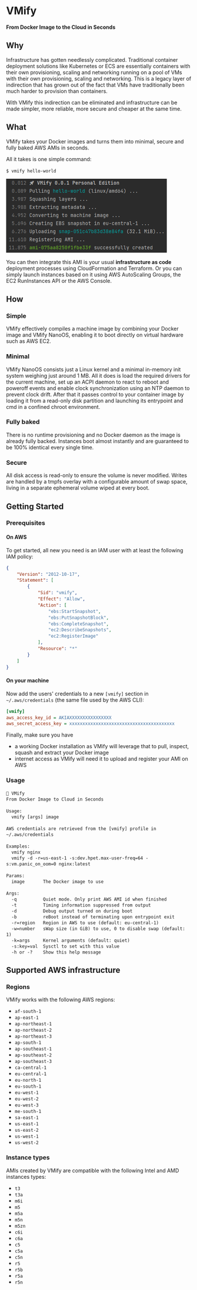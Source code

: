 # VMify
**From Docker Image to the Cloud in Seconds**

## Why

Infrastructure has gotten needlessly complicated. Traditional container deployment solutions like Kubernetes or ECS
are essentially containers with their own provisioning, scaling and networking running on a pool of VMs with their own
provisioning, scaling and networking. This is a legacy layer of indirection that has grown out of the fact that VMs
have traditionally been much harder to provision than containers.

With VMify this indirection can be eliminated and infrastructure can be made simpler, more reliable, more secure and
cheaper at the same time.

## What

VMify takes your Docker images and turns them into minimal, secure and fully baked AWS AMIs in seconds. 

All it takes is one simple command:

`$ vmify hello-world`

![Output](screenshot.png?raw=true)

You can then integrate this AMI is your usual **infrastructure as code** deployment processes using CloudFormation and Terraform.
Or you can simply launch instances based on it using AWS AutoScaling Groups, the EC2 RunInstances API or the AWS Console.

## How

### Simple
VMify effectively compiles a machine image by combining your Docker image and VMify NanoOS, enabling it to boot directly
on virtual hardware such as AWS EC2.

### Minimal
VMify NanoOS consists just a Linux kernel and a minimal in-memory init system weighing just around 1 MB. All it does is
load the required drivers for the current machine, set up an ACPI daemon to react to reboot and poweroff events and
enable clock synchronization using an NTP daemon to prevent clock drift. After that it passes control to your container
image by loading it from a read-only disk partition and launching its entrypoint and cmd in a confined chroot
environment.

### Fully baked
There is no runtime provisioning and no Docker daemon as the image is already fully backed. Instances boot almost
instantly and are guaranteed to be 100% identical every single time.

### Secure
All disk access is read-only to ensure the volume is never modified. Writes are handled by a tmpfs overlay with a 
configurable amount of swap space, living in a separate ephemeral volume wiped at every boot.

## Getting Started

### Prerequisites

#### On AWS
To get started, all new you need is an IAM user with at least the following IAM policy:
```json
{
    "Version": "2012-10-17",
    "Statement": [
        {
            "Sid": "vmify",
            "Effect": "Allow",
            "Action": [
                "ebs:StartSnapshot",
                "ebs:PutSnapshotBlock",
                "ebs:CompleteSnapshot",
                "ec2:DescribeSnapshots",
                "ec2:RegisterImage"
            ],
            "Resource": "*"
        }
    ]
}
```

#### On your machine
Now add the users' credentials to a new `[vmify]` section in `~/.aws/credentials` (the same file used by the AWS CLI):
```ini
[vmify]
aws_access_key_id = AKIAXXXXXXXXXXXXXXXX
aws_secret_access_key = xxxxxxxxxxxxxxxxxxxxxxxxxxxxxxxxxxxxxxxx
```

Finally, make sure you have
- a working Docker installation as VMify will leverage that to pull, inspect, squash and
extract your Docker image
- internet access as VMify will need it to upload and register your AMI on AWS

### Usage

```
🚀 VMify
From Docker Image to Cloud in Seconds

Usage: 
  vmify [args] image

AWS credentials are retrieved from the [vmify] profile in ~/.aws/credentials

Examples:
  vmify nginx
  vmify -d -r=us-east-1 -s:dev.hpet.max-user-freq=64 -s:vm.panic_on_oom=0 nginx:latest

Params:
  image       The Docker image to use
  
Args:
  -q          Quiet mode. Only print AWS AMI id when finished
  -t          Timing information suppressed from output
  -d          Debug output turned on during boot
  -b          reBoot instead of terminating upon entrypoint exit
  -r=region   Region in AWS to use (default: eu-central-1)
  -w=number   sWap size (in GiB) to use, 0 to disable swap (default: 1)
  -k=args     Kernel arguments (default: quiet)
  -s:key=val  Sysctl to set with this value
  -h or -?    Show this help message
```

## Supported AWS infrastructure

### Regions

VMify works with the following AWS regions:
- `af-south-1`
- `ap-east-1`
- `ap-northeast-1`
- `ap-northeast-2`
- `ap-northeast-3`
- `ap-south-1`
- `ap-southeast-1`
- `ap-southeast-2`
- `ap-southeast-3`
- `ca-central-1`
- `eu-central-1`
- `eu-north-1`
- `eu-south-1`
- `eu-west-1`
- `eu-west-2`
- `eu-west-3`
- `me-south-1`
- `sa-east-1`
- `us-east-1`
- `us-east-2`
- `us-west-1`
- `us-west-2`

### Instance types

AMIs created by VMify are compatible with the following Intel and AMD instances types:
- `t3`
- `t3a`
- `m6i`
- `m5`
- `m5a`
- `m5n`
- `m5zn`
- `c6i`
- `c6a`
- `c5`
- `c5a`
- `c5n`
- `r5`
- `r5b`
- `r5a`
- `r5n`